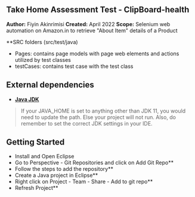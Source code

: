 ## Take Home Assessment Test - ClipBoard-health

**Author:** Fiyin Akinrimisi
**Created:** April 2022
**Scope:** Selenium web automation on Amazon.in to retrieve "About Item" details of a Product

**SRC folders (src/test/java)
- Pages: contains page models with page web elements and actions utilized by test classes
- testCases: contains test case with the test class

## External dependencies
- **[Java JDK](https://openjdk.java.net/projects/jdk/)**

> If your JAVA_HOME is set to anything other than JDK 11, you would need to update the path. Else your project
> will not run. Also, do remember to set the correct JDK settings in your IDE. 

## Getting Started

- Install and Open Eclipse
- Go to Perspective - Git Repositories and click on Add Git Repo**
- Follow the steps to add the repository**
- Create a Java project in Eclipse**
- Right click on Project - Team - Share - Add to git repo**
- Refresh Project**

